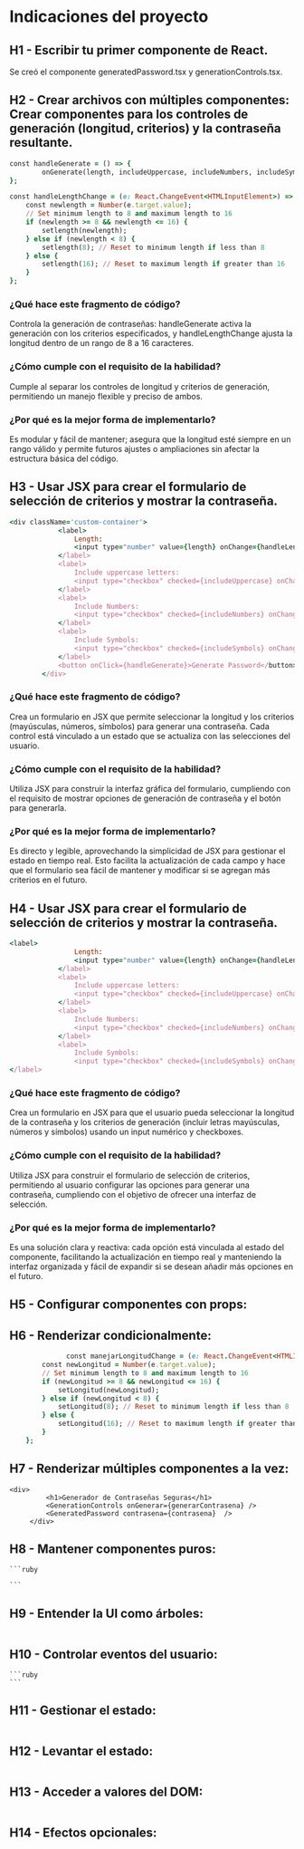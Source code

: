 # Indicaciones del proyecto

## H1 - Escribir tu primer componente de React.
Se creó el componente generatedPassword.tsx y generationControls.tsx.


## H2 - Crear archivos con múltiples componentes: Crear componentes para los controles de generación (longitud, criterios) y la contraseña resultante.
```ruby
const handleGenerate = () => {
        onGenerate(length, includeUppercase, includeNumbers, includeSymbols);
};

const handleLengthChange = (e: React.ChangeEvent<HTMLInputElement>) => {
    const newlength = Number(e.target.value);
    // Set minimum length to 8 and maximum length to 16
    if (newlength >= 8 && newlength <= 16) {
        setlength(newlength);
    } else if (newlength < 8) {
        setlength(8); // Reset to minimum length if less than 8
    } else {
        setlength(16); // Reset to maximum length if greater than 16
    }
};
```
### ¿Qué hace este fragmento de código?
Controla la generación de contraseñas: handleGenerate activa la generación con los criterios especificados, y handleLengthChange ajusta la longitud dentro de un rango de 8 a 16 caracteres.
### ¿Cómo cumple con el requisito de la habilidad?
Cumple al separar los controles de longitud y criterios de generación, permitiendo un manejo flexible y preciso de ambos.
### ¿Por qué es la mejor forma de implementarlo?
Es modular y fácil de mantener; asegura que la longitud esté siempre en un rango válido y permite futuros ajustes o ampliaciones sin afectar la estructura básica del código.


## H3 - Usar JSX para crear el formulario de selección de criterios y mostrar la contraseña. 
```ruby
<div className='custom-container'>
            <label>
                Length:
                <input type="number" value={length} onChange={handleLengthChange} min={8} max={16} />
            </label>
            <label>
                Include uppercase letters:
                <input type="checkbox" checked={includeUppercase} onChange={() => setincludeUppercase(!includeUppercase)} />
            </label>
            <label>
                Include Numbers:
                <input type="checkbox" checked={includeNumbers} onChange={() => setincludeNumbers(!includeNumbers)} />
            </label>
            <label>
                Include Symbols:
                <input type="checkbox" checked={includeSymbols} onChange={() => setincludeSymbols(!includeSymbols)} />
            </label>
            <button onClick={handleGenerate}>Generate Password</button>
        </div>
```
### ¿Qué hace este fragmento de código?
Crea un formulario en JSX que permite seleccionar la longitud y los criterios (mayúsculas, números, símbolos) para generar una contraseña. Cada control está vinculado a un estado que se actualiza con las selecciones del usuario.
### ¿Cómo cumple con el requisito de la habilidad?
Utiliza JSX para construir la interfaz gráfica del formulario, cumpliendo con el requisito de mostrar opciones de generación de contraseña y el botón para generarla.
### ¿Por qué es la mejor forma de implementarlo?
Es directo y legible, aprovechando la simplicidad de JSX para gestionar el estado en tiempo real. Esto facilita la actualización de cada campo y hace que el formulario sea fácil de mantener y modificar si se agregan más criterios en el futuro.


## H4 - Usar JSX para crear el formulario de selección de criterios y mostrar la contraseña. 
```ruby
<label>
                Length:
                <input type="number" value={length} onChange={handleLengthChange} min={8} max={16} />
            </label>
            <label>
                Include uppercase letters:
                <input type="checkbox" checked={includeUppercase} onChange={() => setincludeUppercase(!includeUppercase)} />
            </label>
            <label>
                Include Numbers:
                <input type="checkbox" checked={includeNumbers} onChange={() => setincludeNumbers(!includeNumbers)} />
            </label>
            <label>
                Include Symbols:
                <input type="checkbox" checked={includeSymbols} onChange={() => setincludeSymbols(!includeSymbols)} />
</label>
```
### ¿Qué hace este fragmento de código?
Crea un formulario en JSX para que el usuario pueda seleccionar la longitud de la contraseña y los criterios de generación (incluir letras mayúsculas, números y símbolos) usando un input numérico y checkboxes.
### ¿Cómo cumple con el requisito de la habilidad?
Utiliza JSX para construir el formulario de selección de criterios, permitiendo al usuario configurar las opciones para generar una contraseña, cumpliendo con el objetivo de ofrecer una interfaz de selección.
### ¿Por qué es la mejor forma de implementarlo?
Es una solución clara y reactiva: cada opción está vinculada al estado del componente, facilitando la actualización en tiempo real y manteniendo la interfaz organizada y fácil de expandir si se desean añadir más opciones en el futuro.

## H5 - Configurar componentes con props: 
## H6 - Renderizar condicionalmente:

```ruby
              const manejarLongitudChange = (e: React.ChangeEvent<HTMLInputElement>) => {
        const newLongitud = Number(e.target.value);
        // Set minimum length to 8 and maximum length to 16
        if (newLongitud >= 8 && newLongitud <= 16) {
            setLongitud(newLongitud);
        } else if (newLongitud < 8) {
            setLongitud(8); // Reset to minimum length if less than 8
        } else {
            setLongitud(16); // Reset to maximum length if greater than 16
        }
    };
```

## H7 - Renderizar múltiples componentes a la vez:
   ```
   <div>
            <h1>Generador de Contraseñas Seguras</h1>
            <GenerationControls onGenerar={generarContrasena} />
            <GeneratedPassword contrasena={contrasena}  />
        </div>
  
  ```

## H8 - Mantener componentes puros:

    ```ruby
    
    ```
## H9 - Entender la UI como árboles:
  ```ruby
  ```

## H10 - Controlar eventos del usuario:
    ```ruby
    ```
## H11 - Gestionar el estado:

  ```ruby
  ```

## H12 - Levantar el estado:

  ```ruby
  ```

## H13 - Acceder a valores del DOM:

  ```ruby
  ```

## H14 - Efectos opcionales:
